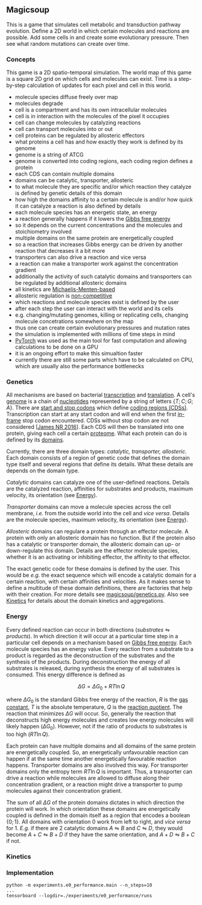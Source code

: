 ## Magicsoup

This is a game that simulates cell metabolic and transduction pathway evolution.
Define a 2D world in which certain molecules and reactions are possible.
Add some cells in and create some evolutionary pressure.
Then see what random mutations can create over time.

### Concepts

This game is a 2D spatio-temporal simulation.
The world map of this game is a square 2D grid on which cells and molecules can exist.
Time is a step-by-step calculation of updates for each pixel and cell in this world.

- molecule species diffuse freely over map
- molecules degrade
- cell is a compartment and has its own intracellular molecules
- cell is in interaction with the molecules of the pixel it occupies
- cell can change molecules by catalyzing reactions
- cell can transport molecules into or out
- cell proteins can be regulated by allosteric effectors
- what proteins a cell has and how exactly they work is defined by its genome
- genome is a string of ATCG
- genome is converted into coding regions, each coding region defines a protein
- each CDS can contain multiple domains
- domains can be catalytic, transporter, allosteric
- to what molecule they are specific and/or which reaction they catalyze is defined by genetic details of this domain
- how high the domains affinity to a certain molecule is and/or how quick it can catalyze a reaction is also defined by details
- each molecule species has an energetic state, an energy
- a reaction generally happens if it lowers the [Gibbs free energy](https://en.wikipedia.org/wiki/Gibbs_free_energy)
- so it depends on the current concentrations and the molecules and stoichiometry involved
- multiple domains on the same protein are energetically coupled
- so a reaction that increases Gibbs energy can be driven by another reaction that decreases it a bit more
- transporters can also drive a reaction and vice versa
- a reaction can make a transporter work against the concentration gradient
- additionally the activity of such catalytic domains and transporters can be regulated by additional allosteric domains
- all kinetics are [Michaelis-Menten-based](https://en.wikipedia.org/wiki/Michaelis%E2%80%93Menten_kinetics)
- allosteric regulation is [non-competitive](https://en.wikipedia.org/wiki/Non-competitive_inhibition)
- which reactions and molecule species exist is defined by the user
- after each step the user can interact with the world and its cells
- e.g. changing/mutating genomes, killing or replicating cells, changing molecule concetrations somewhere on the map
- thus one can create certain evolutionary pressures and mutation rates
- the simulation is implemented with millions of time steps in mind
- [PyTorch](https://pytorch.org/) was used as the main tool for fast computation and allowing calculations to be done on a GPU
- it is an ongoing effort to make this simualtion faster
- currently there are still some parts which have to be calculated on CPU, which are usually also the performance bottlenecks

### Genetics

All mechanisms are based on bacterial [transcription](<https://en.wikipedia.org/wiki/Transcription_(biology)>)
and [translation](<https://en.wikipedia.org/wiki/Translation_(biology)>).
A cell's [genome](https://en.wikipedia.org/wiki/Genome) is a chain of [nucleotides](https://en.wikipedia.org/wiki/Nucleotide) represented by a string of letters
$\{T;C;G;A\}$. There are [start and stop codons](https://en.wikipedia.org/wiki/Genetic_code) which define [coding regions (CDSs)](https://en.wikipedia.org/wiki/Coding_region).
Transcription can start at any start codon and will end when the first [in-frame](https://en.wikipedia.org/wiki/Reading_frame) stop codon encountered.
CDSs without stop codon are not considered [[James NR 2016](https://pubmed.ncbi.nlm.nih.gov/27934701/)].
Each CDS will then be translated into one protein, giving each cell a certain [proteome](https://en.wikipedia.org/wiki/Proteome).
What each protein can do is defined by its [domains](https://en.wikipedia.org/wiki/Protein_domain).

Currently, there are three domain types: _catalytic, transporter, allosteric_.
Each domain consists of a region of genetic code that defines the domain type itself
and several regions that define its details.
What these details are depends on the domain type.

_Catalytic_ domains can catalyze one of the user-defined reactions.
Details are the catalyzed reaction, affinities for substrates and products,
maximum velocity, its orientation (see [Energy](#energy)).

_Transporter_ domains can move a molecule species across the cell membrane,
_i.e._ from the outside world into the cell and _vice versa_.
Details are the molecule species, maximum velocity, its orientation (see [Energy](#energy)).

_Allosteric_ domains can regulare a protein through an effector molecule.
A protein with only an allosteric domain has no function.
But if the protein also has a catalytic or transporter domain, the allosteric
domain can up- or down-regulate this domain.
Details are the effector molecule species, whether it is an activating or inhibiting
effector, the affinity to that effector.

The exact genetic code for these domains is defined by the user.
This would be _e.g._ the exact sequence which will encode a catalytic domain for a certain reaction, with certain affinities and velocities.
As it makes sense to define a multitude of these domain definitions, there are factories
that help with their creation.
For more details see [magicsoup/genetics.py](./magicsoup/genetics.py).
Also see [Kinetics](#kinetics) for details about the domain kinetics and aggregations.

### Energy

Every defined reaction can occur in both directions ($substrates \leftrightharpoons products$).
In which direction it will occur at a particular time step in a particular cell depends
on a mechanism based on [Gibbs free energy](https://en.wikipedia.org/wiki/Gibbs_free_energy).
Each molecule species has an energy value.
Every reaction from a substrate to a product is regarded as the deconstruction of the substrates
and the synthesis of the products. During deconstruction the energy of all substrates is released, during synthesis the energy of all substrates is consumed.
This energy difference is defined as

$$\Delta G = \Delta G_0 + RT \ln Q$$

where $\Delta G_0$ is the standard Gibbs free energy of the reaction, $R$ is the [gas constant](https://en.wikipedia.org/wiki/Gas_constant), $T$ is the absolute temperature,
$Q$ is the [reaction quotient](https://en.wikipedia.org/wiki/Reaction_quotient).
The reaction that minimizes $\Delta G$ will occur.
So, generally the reaction that deconstructs high energy molecules and creates low energy molecules will likely happen ($\Delta G_0$).
However, not if the ratio of products to substrates is too high ($RT \ln Q$).

Each protein can have multiple domains and all domains of the same protein are energetically coupled.
So, an energetically unfavourable reaction can happen if at the same time another energetically
favourable reaction happens.
Transporter domains are also involved this way.
For transporter domains only the entropy term $RT \ln Q$ is important.
Thus, a transporter can drive a reaction while molecules are allowed to diffuse along
their concentration gradient, or a reaction might drive a transporter to pump molecules
against their concentration gratient.

The sum of all $\Delta G$ of the protein domains dictates in which
direction the protein will work. In which orientation these domains are energetically coupled
is defined in the domain itself as a region that encodes a boolean $\{0;1\}$.
All domains with orientation $0$ work from left to right, and _vice versa_ for $1$.
_E.g._ if there are 2 catalytic domains $A \leftrightharpoons B$ and $C \leftrightharpoons D$,
they would become $A + C \leftrightharpoons B + D$ if they have the same orientation,
and $A + D \leftrightharpoons B + C$ if not.

### Kinetics

### Implementation

```
python -m experiments.e0_performance.main --n_steps=10
...
tensorboard --logdir=./experiments/e0_performance/runs
```
